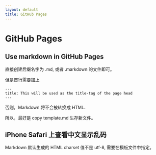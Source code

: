 ```yaml
---
layout: default
title: GitHub Pages 
---
```



# GitHub Pages


## Use markdown in GitHub Pages

直接创建后缀名字为 .md, 或者 .markdown 的文件即可。

但是首行需要加上

    ---
    title: This will be used as the title-tag of the page head
    ---

否则，Markdown 将不会被转换成  HTML.

所以，最好是 copy template.md 生存新文件。


## iPhone Safari 上查看中文显示乱码

Markdown 默认生成的 HTML charset 值不是 utf-8, 需要在模板文件中指定。
